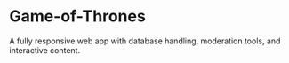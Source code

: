 # Game-of-Thrones
A fully responsive web app with database handling, moderation tools, and interactive content.
